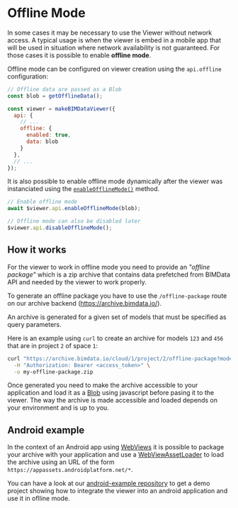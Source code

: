 # Offline Mode

In some cases it may be necessary to use the Viewer without network access.
A typical usage is when the viewer is embed in a mobile app that will be used
in situation where network availability is not guaranteed.
For those cases it is possible to enable **offline mode**.

Offline mode can be configured on viewer creation using the `api.offline` configuration:

```js
// Offline data are passed as a Blob
const blob = getOfflineData();

const viewer = makeBIMDataViewer({
  api: {
    // ...
    offline: {
      enabled: true,
      data: blob
    }
  },
  // ...
});
```

It is also possible to enable offline mode dynamically after the viewer was instanciated
using the [`enableOfflineMode()`](./$viewer.md#api) method.

```js
// Enable offline mode
await $viewer.api.enableOfflineMode(blob);

// Offline mode can also be disabled later
$viewer.api.disableOfflineMode();
```

## How it works

For the viewer to work in offline mode you need to provide an *"offline package"* which is
a zip archive that contains data prefetched from BIMData API and needed by the viewer to work properly.

To generate an offline package you have to use the `/offline-package` route on our archive backend (https://archive.bimdata.io/).

An archive is generated for a given set of models that must be specified as query parameters.

Here is an example using `curl` to create an archive for models `123` and `456` that are in project `2` of space `1`:

```bash
curl "https://archive.bimdata.io/cloud/1/project/2/offline-package?modelId=123&modelId=456" \
  -H "Authorization: Bearer <access_token>" \
  -o my-offline-package.zip
```

Once generated you need to make the archive accessible to your application and load it as a [Blob](https://developer.mozilla.org/en-US/docs/Web/API/Blob)
using javascript before pasing it to the viewer.
The way the archive is made accessible and loaded depends on your environment and is up to you.

## Android example

In the context of an Android app using [WebViews](https://developer.android.com/reference/android/webkit/WebView) it is possible to
package your archive with your application and use a [WebViewAssetLoader](https://developer.android.com/reference/androidx/webkit/WebViewAssetLoader)
to load the archive using an URL of the form `https://appassets.androidplatform.net/*`.

You can have a look at our [android-example repository](https://github.com/bimdata/android-example)
to get a demo project showing how to integrate the viewer into an android application and use it in oflline mode.
